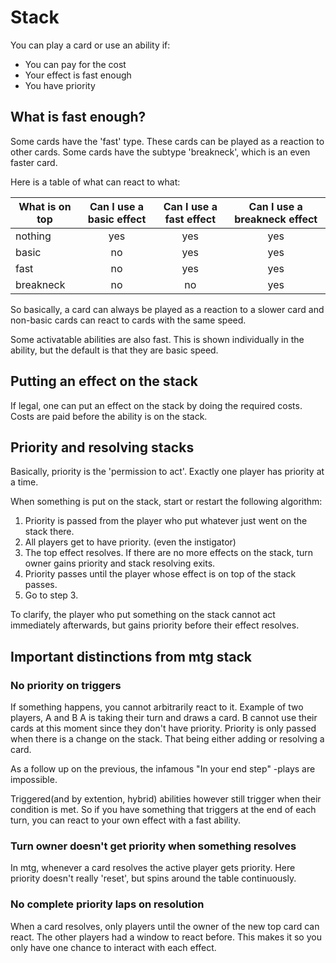 # Stack

You can play a card or use an ability if:

* You can pay for the cost
* Your effect is fast enough
* You have priority

## What is fast enough?

Some cards have the 'fast' type. These cards can be played as a reaction to other cards. Some cards have the subtype 'breakneck', which is an even faster card.

Here is a table of what can react to what:

|What is on top|Can I use a basic effect|Can I use a fast effect|Can I use a breakneck effect|
|---|:---:|:---:|:---:|
|nothing|yes|yes|yes|
|basic|no|yes|yes|
|fast|no|yes|yes|
|breakneck|no|no|yes|

So basically, a card can always be played as a reaction to a slower card and non-basic cards can react to cards with the same speed.

Some activatable abilities are also fast. This is shown individually in the ability, but the default is that they are basic speed.

## Putting an effect on the stack

If legal, one can put an effect on the stack by doing the required costs. Costs are paid before the ability is on the stack.

## Priority and resolving stacks

Basically, priority is the 'permission to act'. Exactly one player has priority at a time.

When something is put on the stack, start or restart the following algorithm: 

1. Priority is passed from the player who put whatever just went on the stack there. 
2. All players get to have priority. (even the instigator)
3. The top effect resolves. If there are no more effects on the stack, turn owner gains priority and stack resolving exits.
4. Priority passes until the player whose effect is on top of the stack passes.
5. Go to step 3.

To clarify, the player who put something on the stack cannot act immediately afterwards, but gains priority before their effect resolves. 

## Important distinctions from mtg stack

### No priority on triggers

If something happens, you cannot arbitrarily react to it. Example of two players, A and B A is taking their turn and draws a card. B cannot use their cards at this moment since they don't have priority. Priority is only passed when there is a change on the stack. That being either adding or resolving a card.

As a follow up on the previous, the infamous "In your end step" -plays are impossible.

Triggered(and by extention, hybrid) abilities however still trigger when their condition is met. So if you have something that triggers at the end of each turn, you can react to your own effect with a fast ability.

### Turn owner doesn't get priority when something resolves

In mtg, whenever a card resolves the active player gets priority. Here priority doesn't really 'reset', but spins around the table continuously.

### No complete priority laps on resolution

When a card resolves, only players until the owner of the new top card can react. The other players had a window to react before. This makes it so you only have one chance to interact with each effect.


